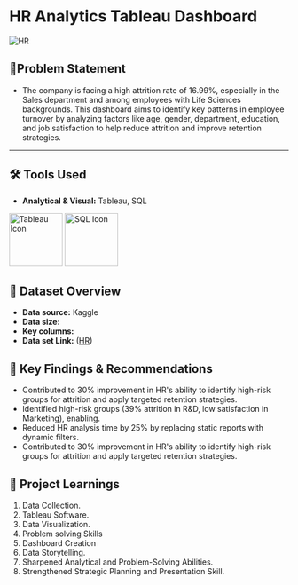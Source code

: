# **HR Analytics Tableau Dashboard**




![HR](https://github.com/user-attachments/assets/fe9f11da-1c50-4c34-a956-410bb46a1e32)










## 🎯Problem Statement

 - The company is facing a high attrition rate of 16.99%, especially in the Sales department and among employees with Life Sciences backgrounds. This dashboard aims to identify key patterns in employee turnover by analyzing factors like age, gender, department, education, and job satisfaction to help reduce attrition and improve retention strategies.





-------------------------------------------------------------------------------------------------------------------------------------------------------------------------------------------------------------------























## 🛠️ Tools Used

- **Analytical & Visual:** Tableau, SQL

<img width="96" height="96" src="https://img.icons8.com/color/144/tableau-software.png" alt="Tableau Icon"/> <img width="96" height="96" src="https://img.icons8.com/color/144/sql.png" alt="SQL Icon"/>






















## 📅 Dataset Overview

- **Data source:** Kaggle
- **Data size:** 
- **Key columns:** 
- **Data set Link:** ([HR](https://github.com/anandshaw123/HR-Analytics-Tableau-Dashboard/blob/main/HR%20Data.xlsx%20-%20HR%20data.csv))






## 🔎 Key Findings & Recommendations

- Contributed to 30% improvement in HR's ability to identify high-risk groups for attrition and apply targeted retention strategies. 
- Identified high-risk groups (39% attrition in R&D, low satisfaction in Marketing), enabling.
- Reduced HR analysis time by 25% by replacing static reports with dynamic filters.
- Contributed to 30% improvement in HR's ability to identify high-risk groups for attrition and apply targeted retention strategies.














## 🧠 Project Learnings
1. Data Collection.
2. Tableau Software.
3. Data Visualization.
4. Problem solving Skills
5. Dashboard Creation
6. Data Storytelling.
7. Sharpened Analytical and Problem-Solving Abilities.
8. Strengthened Strategic Planning and Presentation Skill.












